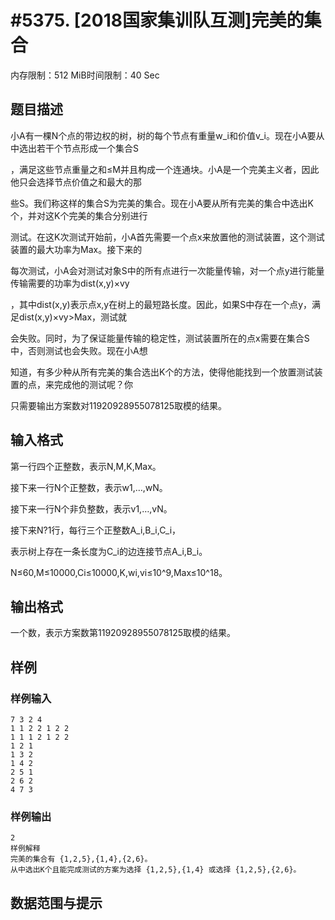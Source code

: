 # #5375. [2018国家集训队互测]完美的集合

内存限制：512 MiB时间限制：40 Sec

## 题目描述

小A有一棵N个点的带边权的树，树的每个节点有重量w_i和价值v_i。现在小A要从中选出若干个节点形成一个集合S

，满足这些节点重量之和&le;M并且构成一个连通块。小A是一个完美主义者，因此他只会选择节点价值之和最大的那

些S。我们称这样的集合S为完美的集合。现在小A要从所有完美的集合中选出K个，并对这K个完美的集合分别进行

测试。在这K次测试开始前，小A首先需要一个点x来放置他的测试装置，这个测试装置的最大功率为Max。接下来的

每次测试，小A会对测试对象S中的所有点进行一次能量传输，对一个点y进行能量传输需要的功率为dist(x,y)&times;vy

，其中dist(x,y)表示点x,y在树上的最短路长度。因此，如果S中存在一个点y，满足dist(x,y)&times;vy>Max，测试就

会失败。同时，为了保证能量传输的稳定性，测试装置所在的点x需要在集合S中，否则测试也会失败。现在小A想

知道，有多少种从所有完美的集合选出K个的方法，使得他能找到一个放置测试装置的点，来完成他的测试呢？你

只需要输出方案数对11920928955078125取模的结果。

## 输入格式

第一行四个正整数，表示N,M,K,Max。

接下来一行N个正整数，表示w1,&hellip;,wN。

接下来一行N个非负整数，表示v1,&hellip;,vN。

接下来N?1行，每行三个正整数A_i,B_i,C_i，

表示树上存在一条长度为C_i的边连接节点A_i,B_i。

N&le;60,M&le;10000,Ci&le;10000,K,wi,vi&le;10^9,Max&le;10^18。

## 输出格式

一个数，表示方案数第11920928955078125取模的结果。

## 样例

### 样例输入

    
    7 3 2 4
    1 1 2 2 1 2 2
    1 1 1 2 1 2 2
    1 2 1
    1 3 2
    1 4 2
    2 5 1
    2 6 2
    4 7 3
    

### 样例输出

    
    2
    样例解释
    完美的集合有 {1,2,5},{1,4},{2,6}。
    从中选出K个且能完成测试的方案为选择 {1,2,5},{1,4} 或选择 {1,2,5},{2,6}。
    
    

## 数据范围与提示
